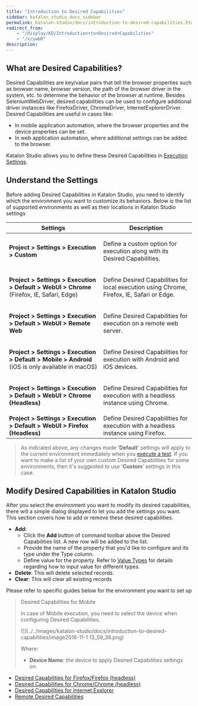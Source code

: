 ```yaml
---
title: "Introduction to Desired Capabilities" 
sidebar: katalon_studio_docs_sidebar
permalink: katalon-studio/docs/introduction-to-desired-capabilities.html 
redirect_from:
    - "/display/KD/Introduction+to+Desired+Capabilities"
    - "/x/ywbR"
description: 
---
```

What are Desired Capabilities?
------------------------------

Desired Capabilities are key/value pairs that tell the browser properties such as browser name, browser version, the path of the browser driver in the system, etc. to determine the behavior of the browser at runtime. Besides SeleniumWebDriver, desired capabilities can be used to configure additional driver instances like FirefoxDriver, ChromeDriver, InternetExplorerDriver. Desired Capabilities are useful in cases like:

*   In mobile application automation, where the browser properties and the device properties can be set.
*   In web application automation, where additional settings can be added to the browser.

Katalon Studio allows you to define these Desired Capabilities in [Execution Settings](/display/KD/Execution+Settings).

Understand the Settings
-----------------------

Before adding Desired Capabilities in Katalon Studio, you need to identify which the environment you want to customize its behaviors. Below is the list of supported environments as well as their locations in Katalon Studio settings

<table><thead><tr><th>Settings</th><th>Description</th></tr></thead><tbody><tr><td><p><strong>Project &gt; Settings &gt; Execution &gt; Custom</strong></p></td><td><p>Define a custom option for execution along with its Desired Capabilities.</p></td></tr><tr><td><p><strong>Project &gt; Settings &gt; Execution &gt; Default &gt; WebUI &gt; Chrome</strong> (Firefox, IE, Safari, Edge)</p></td><td><p>Define Desired Capabilities for local execution using Chrome, Firefox, IE, Safari or Edge.</p></td></tr><tr><td><p><strong><strong>Project &gt; Settings &gt; </strong>Execution &gt; Default &gt; WebUI &gt; Remote Web</strong></p></td><td><p>Define Desired Capabilities for execution on a remote web server.</p></td></tr><tr><td><p><strong><strong>Project &gt; Settings &gt; </strong>Execution &gt; Default &gt; Mobile &gt; Android</strong> (iOS is only available in macOS)</p></td><td><p>Define Desired Capabilities for execution with Android and iOS devices.</p></td></tr><tr><td><p><strong><strong>Project &gt; Settings &gt; </strong>Execution &gt; Default &gt; WebUI &gt; Chrome (Headless)</strong></p></td><td><p>Define Desired Capabilities for execution with a headless instance using Chrome.</p></td></tr><tr><td><strong><strong>Project &gt; Settings &gt; </strong>Execution &gt; Default &gt; WebUI &gt; Firefox (Headless) </strong></td><td>Define Desired Capabilities for execution with a headless instance using Firefox.</td></tr></tbody></table>

> As indicated above, any changes made '**Default**' settings will apply to the current environment immediately when you [execute a test](/display/KD/Execute+a+Test+Case+or+a+Test+Suite#ExecuteaTestCaseoraTestSuite-ExecuteanEntireTestCaseorTestSuite). If you want to make a list of your own custom Desired Capabilities for some environments, then it's suggested to use '**Custom**' settings in this case.

Modify Desired Capabilities in Katalon Studio
---------------------------------------------

After you select the environment you want to modify its desired capabilities, there will a simple dialog displayed to let you add the settings you want. This section covers how to add or remove these desired capabilities. 

*   **Add**:
    *   Click the **Add** button of command toolbar above the Desired Capabilities list. A new row will be added to the list.
    *   Provide the name of the property that you'd like to configure and its type under the Type column.
    *   Define value for the property. Refer to [Value Types](/display/KD/Value+Types) for details regarding how to input value for different types.
*   **Delete**: This will delete selected records.
*   **Clear**: This will clear all existing records

Please refer to specific guides below for the environment you want to set up

> Desired Capabilities for Mobile
> 
> In case of Mobile execution, you need to select the device when configuring Desired Capabilities.
> 
> ![](../../images/katalon-studio/docs/introduction-to-desired-capabilities/image2016-11-1 13_59_38.png)
> 
> Where:
> 
> *   **Device Name**: the device to apply Desired Capabilities settings on.

*   [Desired Capabilities for Firefox/Firefox (headless)](/pages/viewpage.action?pageId=13700172)
*   [Desired Capabilities for Chrome/Chrome (headless)](/pages/viewpage.action?pageId=13700170)
*   [Desired Capabilities for Internet Explorer](/display/KD/Desired+Capabilities+for+Internet+Explorer)
*   [Remote Desired Capabilities](/display/KD/Remote+Desired+Capabilities)